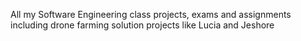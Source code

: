 All my Software Engineering class projects, exams and assignments including drone farming solution projects like Lucia and Jeshore
